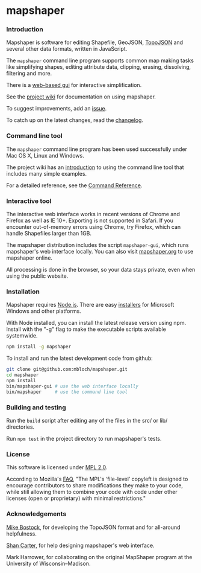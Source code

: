 # mapshaper

### Introduction

Mapshaper is software for editing Shapefile, GeoJSON, [TopoJSON](https://github.com/mbostock/topojson/wiki) and several other data formats, written in JavaScript.

The `mapshaper` command line program supports common map making tasks like simplifying shapes, editing attribute data, clipping, erasing, dissolving, filtering and more.

There is a [web-based gui](http://www.mapshaper.org) for interactive simplification.

See the [project wiki](https://github.com/mbloch/mapshaper/wiki) for documentation on using mapshaper.

To suggest improvements, add an [issue](https://github.com/mbloch/mapshaper/issues).

To catch up on the latest changes, read the [changelog](https://github.com/mbloch/mapshaper/releases).

### Command line tool

The `mapshaper` command line program has been used successfully under Mac OS X, Linux and Windows.

The project wiki has an [introduction](https://github.com/mbloch/mapshaper/wiki/Introduction-to-the-Command-Line-Tool) to using the command line tool that includes many simple examples.

For a detailed reference, see the [Command Reference](https://github.com/mbloch/mapshaper/wiki/Command-Reference).

### Interactive tool

The interactive web interface works in recent versions of Chrome and Firefox as well as IE 10+. Exporting is not supported in Safari. If you encounter out-of-memory errors using Chrome, try Firefox, which can handle Shapefiles larger than 1GB.

The mapshaper distribution includes the script `mapshaper-gui`, which runs mapshaper's web interface locally. You can also visit [mapshaper.org](http://www.mapshaper.org) to use mapshaper online.

All processing is done in the browser, so your data stays private, even when using the public website.

### Installation

Mapshaper requires [Node.js](http://nodejs.org). There are easy [installers](http://nodejs.org/download/) for Microsoft Windows and other platforms.

With Node installed, you can install the latest release version using npm. Install with the "-g" flag to make the executable scripts available systemwide.

```bash
npm install -g mapshaper
```

To install and run the latest development code from github:

```bash
git clone git@github.com:mbloch/mapshaper.git
cd mapshaper
npm install
bin/mapshaper-gui # use the web interface locally
bin/mapshaper     # use the command line tool
```

### Building and testing

Run the `build` script after editing any of the files in the src/ or lib/ directories.

Run `npm test` in the project directory to run mapshaper's tests.

### License

This software is licensed under [MPL 2.0](http://www.mozilla.org/MPL/2.0/).

According to Mozilla's [FAQ](http://www.mozilla.org/MPL/2.0/FAQ.html), "The MPL's ‘file-level’ copyleft is designed to encourage contributors to share modifications they make to your code, while still allowing them to combine your code with code under other licenses (open or proprietary) with minimal restrictions."

### Acknowledgements

[Mike Bostock](https://github.com/mbostock), for developing the TopoJSON format and for all-around helpfulness.

[Shan Carter](https://github.com/shancarter), for help designing mapshaper's web interface.

Mark Harrower, for collaborating on the original MapShaper program at the University of Wisconsin&ndash;Madison.
